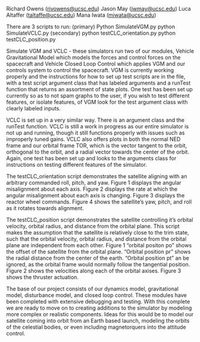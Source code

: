 Richard Owens (rivowens@ucsc.edu)
Jason May (jwmay@ucsc.edu)
Luca Altaffer (taltaffe@ucsc.edu)
Mana Iwata (miwata@ucsc.edu)

There are 3 scripts to run:
(primary)
Python SimulateVGM.py
python SimulateVCLC.py
(secondary)
python testCLC_orientation.py
python testCLC_position.py

Simulate VGM and VCLC - these simulators run two of our modules, Vehicle Gravitational Model which models the forces and control forces on the spacecraft and Vehicle Closed Loop Control which applies VGM and our controls system to control the spacecraft. VGM is currently working properly and the instructions for how to set up test scripts are in the file, with a test script argument class that has labeled arguments and a runTest function that returns an assortment of state plots. One test has been set up currently so as to not spam graphs to the user, if you wish to test different features, or isolate features, of VGM look for the test argument class with clearly labeled inputs.

VCLC is set up in a very similar way. There is an argument class and the runTest function. VCLC is still a work in progress as our entire simulator is not up and running, though it still functions properly with issues such as improperly tuned gains. VCLC also offers plots in both the normal NED frame and our orbital frame TOR, which is the vector tangent to the orbit, orthogonal to the orbit, and a radial vector towards the center of the orbit. Again, one test has been set up and looks to the arguments class for instructions on testing different features of the simulator.

The testCLC_orientation script demonstrates the satellite aligning with an arbitrary commanded roll, pitch, and yaw. Figure 1 displays the angular misalignment about each axis. Figure 2 displays the rate at which the angular misalignment about each axis is changing. Figure 3 displays the reactor wheel commands. Figure 4 shows the satellite’s yaw, pitch, and roll as it rotates towards alignment.

The testCLC_position script demonstrates the satellite controlling it’s orbital velocity, orbital radius, and distance from the orbital plane. This script makes the assumption that the satellite is relatively close to the trim state, such that the orbital velocity, orbital radius, and distance from the orbital plane are independent from each other. Figure 1 “orbital positon po” shows the offset of the satellite from the orbital plane. “Orbital position pr” shows the radial distance from the center of the earth. “Orbital position pt” an be ignored, as the orbital frame would normally follow the tangential position. Figure 2 shows the velocities along each of the orbital axises. Figure 3 shows the thruster actuation.

The base of our project consists of our dynamics model, gravitational model, disturbance model, and closed loop control. These modules have been completed with extensive debugging and testing. With this complete we are ready to move on to creating additions to the simulator by modeling more complex or realistic components. Ideas for this would be to model our satellite coming into orbit from an Earth based launch, modeling the orbits of the celestial bodies, or even including magnetorquers into the attitude control.
